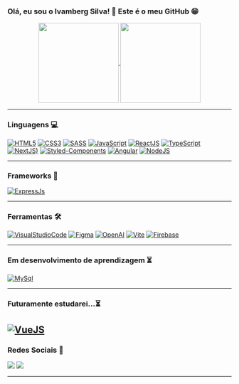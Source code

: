 ### Olá, eu sou o Ivamberg Silva! 👋 Este é o meu GitHub 😁

<div align="center">
  <a href="https://github.com/IvambergSilva">
    <img align="center" src="https://github-readme-stats.vercel.app/api?username=IvambergSilva&show_icons=true&theme=gotham" height="180em"/>
    <img align="center" src="https://github-readme-stats.vercel.app/api/top-langs/?username=IvambergSilva&layout=compact&theme=gotham" height="180em"/>
  </a>
</div>
  
---
  
### Linguagens 💻

[![HTML5](https://img.shields.io/badge/HTML5-E34F26?style=for-the-badge&logo=html5&logoColor=white)](https://developer.mozilla.org/pt-BR/docs/Web/HTML)
[![CSS3](https://img.shields.io/badge/CSS3-1572B6?style=for-the-badge&logo=css3&logoColor=white)](https://developer.mozilla.org/pt-BR/docs/Web/CSS)
[![SASS](https://img.shields.io/badge/Sass-CC6699?style=for-the-badge&logo=sass&logoColor=white)](https://sass-lang.com/)
[![JavaScript](https://img.shields.io/badge/JavaScript-FFD43B?style=for-the-badge&logo=javascript&logoColor=black)](https://developer.mozilla.org/pt-BR/docs/Web/JavaScript)
[![ReactJS](https://img.shields.io/badge/React-61DAFB?style=for-the-badge&logo=react&logoColor=black)](https://pt-br.reactjs.org/)
[![TypeScript](https://img.shields.io/badge/TypeScript-007ACC?style=for-the-badge&logo=typescript&logoColor=white)](https://www.typescriptlang.org/)
[![NextJS)](https://img.shields.io/badge/Next.js-000000.svg?style=for-the-badge&logo=nextdotjs&logoColor=white)](https://nextjs.org/)
[![Styled-Components](https://img.shields.io/badge/styledcomponents-DB7093.svg?style=for-the-badge&logo=styled-components&logoColor=white)](https://styled-components.com/)
[![Angular](https://img.shields.io/badge/Angular-DD0031?style=for-the-badge&logo=angular&logoColor=white)](angular.io)
[![NodeJS](https://img.shields.io/badge/Node.js-339933?style=for-the-badge&logo=node.js&logoColor=white)](https://nodejs.org)

---
  
### Frameworks 🔨

[![ExpressJs](https://img.shields.io/badge/Express.js-404D59?style=for-the-badge)](https://expressjs.com/pt-br/)
  
---

### Ferramentas 🛠

[![VisualStudioCode](https://img.shields.io/badge/Visual_Studio_Code-007ACC?style=for-the-badge&logo=visualstudiocode&logoColor=white)](https://code.visualstudio.com/)
[![Figma](https://img.shields.io/badge/Figma-F24E1E?style=for-the-badge&logo=figma&logoColor=white)](https://www.notion.so/)
[![OpenAI](https://img.shields.io/badge/OpenAI-412991.svg?style=for-the-badge&logo=OpenAI&logoColor=white)](https://openai.com)
[![Vite](https://img.shields.io/badge/Vite-646CFF.svg?style=for-the-badge&logo=Vite&logoColor=white)](https://vitejs.dev/)
[![Firebase](https://img.shields.io/badge/firebase-ffca28?style=for-the-badge&logo=firebase&logoColor=black)](https://firebase.google.com/)
  
---

### Em desenvolvimento de aprendizagem ⏳

[![MySql](https://img.shields.io/badge/MySQL-005C84?style=for-the-badge&logo=mysql&logoColor=white)](https://www.mysql.com/)

---

### Futuramente estudarei...⏳

[![VueJS](https://img.shields.io/badge/Vue.js-35495E?style=for-the-badge&logo=vue.js&logoColor=4FC08D)](https://vuejs.org/)
---

### Redes Sociais 💬
  
<a href = "mailto:ivambergisilva@gmail.com" target="_blank"><img src="https://img.shields.io/badge/-Gmail-%23333?style=for-the-badge&logo=gmail&logoColor=white" ></a>
<a href="https://www.linkedin.com/in/ivamberg-silva/" target="_blank"><img src="https://img.shields.io/badge/-LinkedIn-%230077B5?style=for-the-badge&logo=linkedin&logoColor=white"></a> 

---

